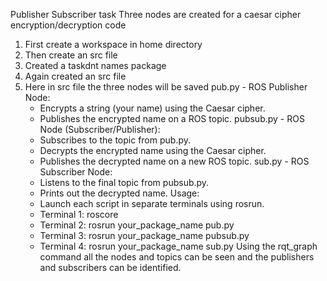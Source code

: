 Publisher Subscriber task
Three nodes are created for a caesar cipher encryption/decryption code
1) First create a workspace in home directory
2) Then create an src file
3) Created a taskdnt names package
4) Again created an src file
5) Here in src file the three nodes will be saved
pub.py - ROS Publisher Node:
    * Encrypts a string (your name) using the Caesar cipher.
    * Publishes the encrypted name on a ROS topic.
pubsub.py - ROS Node (Subscriber/Publisher):
    * Subscribes to the topic from pub.py.
    * Decrypts the encrypted name using the Caesar cipher.
    * Publishes the decrypted name on a new ROS topic.
sub.py - ROS Subscriber Node:
    * Listens to the final topic from pubsub.py.
    * Prints out the decrypted name.
Usage:
    * Launch each script in separate terminals using rosrun.
    * Terminal 1: roscore
    * Terminal 2: rosrun your_package_name pub.py
    * Terminal 3: rosrun your_package_name pubsub.py
    * Terminal 4: rosrun your_package_name sub.py
Using the rqt_graph command all the nodes and topics can be seen and the publishers and subscribers can be identified.
